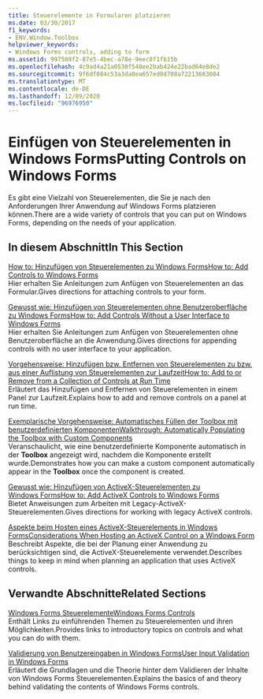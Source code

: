 ```yaml
---
title: Steuerelemente in Formularen platzieren
ms.date: 03/30/2017
f1_keywords:
- ENV.Window.Toolbox
helpviewer_keywords:
- Windows Forms controls, adding to form
ms.assetid: 997508f2-87e5-4bec-a78e-9eec8f1fb15b
ms.openlocfilehash: 4c9ad4a21a0530f540ee2bab424e22bad64e8de2
ms.sourcegitcommit: 9f6df084c53a3da0ea657ed0d708a72213683084
ms.translationtype: MT
ms.contentlocale: de-DE
ms.lasthandoff: 12/09/2020
ms.locfileid: "96976950"
---
```

# <a name="putting-controls-on-windows-forms"></a><span data-ttu-id="efd12-102">Einfügen von Steuerelementen in Windows Forms</span><span class="sxs-lookup"><span data-stu-id="efd12-102">Putting Controls on Windows Forms</span></span>
<span data-ttu-id="efd12-103">Es gibt eine Vielzahl von Steuerelementen, die Sie je nach den Anforderungen Ihrer Anwendung auf Windows Forms platzieren können.</span><span class="sxs-lookup"><span data-stu-id="efd12-103">There are a wide variety of controls that you can put on Windows Forms, depending on the needs of your application.</span></span>  
  
## <a name="in-this-section"></a><span data-ttu-id="efd12-104">In diesem Abschnitt</span><span class="sxs-lookup"><span data-stu-id="efd12-104">In This Section</span></span>  
 [<span data-ttu-id="efd12-105">How to: Hinzufügen von Steuerelementen zu Windows Forms</span><span class="sxs-lookup"><span data-stu-id="efd12-105">How to: Add Controls to Windows Forms</span></span>](how-to-add-controls-to-windows-forms.md)  
 <span data-ttu-id="efd12-106">Hier erhalten Sie Anleitungen zum Anfügen von Steuerelementen an das Formular.</span><span class="sxs-lookup"><span data-stu-id="efd12-106">Gives directions for attaching controls to your form.</span></span>  
  
 [<span data-ttu-id="efd12-107">Gewusst wie: Hinzufügen von Steuerelementen ohne Benutzeroberfläche zu Windows Forms</span><span class="sxs-lookup"><span data-stu-id="efd12-107">How to: Add Controls Without a User Interface to Windows Forms</span></span>](how-to-add-controls-without-a-user-interface-to-windows-forms.md)  
 <span data-ttu-id="efd12-108">Hier erhalten Sie Anleitungen zum Anfügen von Steuerelementen ohne Benutzeroberfläche an die Anwendung.</span><span class="sxs-lookup"><span data-stu-id="efd12-108">Gives directions for appending controls with no user interface to your application.</span></span>  
  
 [<span data-ttu-id="efd12-109">Vorgehensweise: Hinzufügen bzw. Entfernen von Steuerelementen zu bzw. aus einer Auflistung von Steuerelementen zur Laufzeit</span><span class="sxs-lookup"><span data-stu-id="efd12-109">How to: Add to or Remove from a Collection of Controls at Run Time</span></span>](how-to-add-to-or-remove-from-a-collection-of-controls-at-run-time.md)  
 <span data-ttu-id="efd12-110">Erläutert das Hinzufügen und Entfernen von Steuerelementen in einem Panel zur Laufzeit.</span><span class="sxs-lookup"><span data-stu-id="efd12-110">Explains how to add and remove controls on a panel at run time.</span></span>  
  
 [<span data-ttu-id="efd12-111">Exemplarische Vorgehensweise: Automatisches Füllen der Toolbox mit benutzerdefinierten Komponenten</span><span class="sxs-lookup"><span data-stu-id="efd12-111">Walkthrough: Automatically Populating the Toolbox with Custom Components</span></span>](walkthrough-automatically-populating-the-toolbox-with-custom-components.md)  
 <span data-ttu-id="efd12-112">Veranschaulicht, wie eine benutzerdefinierte Komponente automatisch in der **Toolbox** angezeigt wird, nachdem die Komponente erstellt wurde.</span><span class="sxs-lookup"><span data-stu-id="efd12-112">Demonstrates how you can make a custom component automatically appear in the **Toolbox** once the component is created.</span></span>  
  
 [<span data-ttu-id="efd12-113">Gewusst wie: Hinzufügen von ActiveX-Steuerelementen zu Windows Forms</span><span class="sxs-lookup"><span data-stu-id="efd12-113">How to: Add ActiveX Controls to Windows Forms</span></span>](how-to-add-activex-controls-to-windows-forms.md)  
 <span data-ttu-id="efd12-114">Bietet Anweisungen zum Arbeiten mit Legacy-ActiveX-Steuerelementen.</span><span class="sxs-lookup"><span data-stu-id="efd12-114">Gives directions for working with legacy ActiveX controls.</span></span>  
  
 [<span data-ttu-id="efd12-115">Aspekte beim Hosten eines ActiveX-Steuerelements in Windows Forms</span><span class="sxs-lookup"><span data-stu-id="efd12-115">Considerations When Hosting an ActiveX Control on a Windows Form</span></span>](considerations-when-hosting-an-activex-control-on-a-windows-form.md)  
 <span data-ttu-id="efd12-116">Beschreibt Aspekte, die bei der Planung einer Anwendung zu berücksichtigen sind, die ActiveX-Steuerelemente verwendet.</span><span class="sxs-lookup"><span data-stu-id="efd12-116">Describes things to keep in mind when planning an application that uses ActiveX controls.</span></span>  
  
## <a name="related-sections"></a><span data-ttu-id="efd12-117">Verwandte Abschnitte</span><span class="sxs-lookup"><span data-stu-id="efd12-117">Related Sections</span></span>  
 [<span data-ttu-id="efd12-118">Windows Forms Steuerelemente</span><span class="sxs-lookup"><span data-stu-id="efd12-118">Windows Forms Controls</span></span>](index.md)  
 <span data-ttu-id="efd12-119">Enthält Links zu einführenden Themen zu Steuerelementen und ihren Möglichkeiten.</span><span class="sxs-lookup"><span data-stu-id="efd12-119">Provides links to introductory topics on controls and what you can do with them.</span></span>  
  
 [<span data-ttu-id="efd12-120">Validierung von Benutzereingaben in Windows Forms</span><span class="sxs-lookup"><span data-stu-id="efd12-120">User Input Validation in Windows Forms</span></span>](../user-input-validation-in-windows-forms.md)  
 <span data-ttu-id="efd12-121">Erläutert die Grundlagen und die Theorie hinter dem Validieren der Inhalte von Windows Forms Steuerelementen.</span><span class="sxs-lookup"><span data-stu-id="efd12-121">Explains the basics of and theory behind validating the contents of Windows Forms controls.</span></span>
